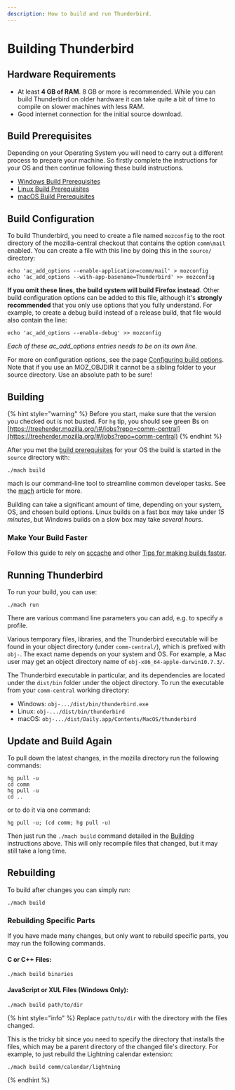 ```yaml
---
description: How to build and run Thunderbird.
---
```


# Building Thunderbird

## Hardware Requirements

* At least **4 GB of RAM**. 8 GB or more is recommended. While you can build Thunderbird on older hardware it can take quite a bit of time to compile on slower machines with less RAM.
* Good internet connection for the initial source download.

## Build Prerequisites

Depending on your Operating System you will need to carry out a different process to prepare your machine. So firstly complete the instructions for your OS and then continue following these build instructions.

* [Windows Build Prerequisites](windows-build-prerequisites.md)
* [Linux Build Prerequisites](linux-build-prerequisites.md)
* [macOS Build Prerequisites](macos-build-prerequisites.md)

## Build Configuration

To build Thunderbird, you need to create a file named `mozconfig` to the root directory of the mozilla-central checkout that contains the option `comm\mail` enabled. You can create a file with this line by doing this in the `source/` directory:

```text
echo 'ac_add_options --enable-application=comm/mail' > mozconfig
echo 'ac_add_options --with-app-basename=Thunderbird' >> mozconfig
```

**If you omit these lines, the build system will build Firefox instead**. Other build configuration options can be added to this file, although it's **strongly recommended** that you only use options that you fully understand. For example, to create a debug build instead of a release build, that file would also contain the line:

```text
echo 'ac_add_options --enable-debug' >> mozconfig
```

_Each of these ac\_add\_options entries needs to be on its own line._

For more on configuration options, see the page [Configuring build options](https://developer.mozilla.org/en/Configuring_Build_Options). Note that if you use an MOZ\_OBJDIR it cannot be a sibling folder to your source directory. Use an absolute path to be sure!

## Building

{% hint style="warning" %}
Before you start, make sure that the version you checked out is not busted. For `hg` tip, you should see green Bs on [https://treeherder.mozilla.org/\#/jobs?repo=comm-central](https://treeherder.mozilla.org/#/jobs?repo=comm-central)
{% endhint %}

After you met the [build prerequisites](./#build-prerequisites) for your OS the build is started in the `source` directory with:

```text
./mach build
```

mach is our command-line tool to streamline common developer tasks. See the [mach](https://developer.mozilla.org/en-US/docs/Mozilla/Developer_guide/mach) article for more.

Building can take a significant amount of time, depending on your system, OS, and chosen build options. Linux builds on a fast box may take under _15 minutes_, but Windows builds on a slow box may take _several hours_.

### Make Your Build Faster

Follow this guide to rely on [sccache](https://developer.mozilla.org/en-US/docs/Mozilla/Developer_guide/Build_Instructions/ccache) and other [Tips for making builds faster](https://developer.mozilla.org/en-US/docs/Mozilla/Developer_guide/Mozilla_build_FAQ#making_builds_faster).

## Running Thunderbird

To run your build, you can use:

```text
./mach run
```

There are various command line parameters you can add, e.g. to specify a profile.

Various temporary files, libraries, and the Thunderbird executable will be found in your object directory \(under `comm-central/`\), which is prefixed with `obj-`. The exact name depends on your system and OS. For example, a Mac user may get an object directory name of `obj-x86_64-apple-darwin10.7.3/`.

The Thunderbird executable in particular, and its dependencies are located under the `dist/bin` folder under the object directory. To run the executable from your `comm-central` working directory:

* Windows: `obj-.../dist/bin/thunderbird.exe`
* Linux: `obj-.../dist/bin/thunderbird`
* macOS: `obj-.../dist/Daily.app/Contents/MacOS/thunderbird`

## Update and Build Again

To pull down the latest changes, in the mozilla directory run the following commands:

```text
hg pull -u
cd comm
hg pull -u
cd ..
```

or to do it via one command:

```text
hg pull -u; (cd comm; hg pull -u)
```

Then just run the `./mach build` command detailed in the [Building](./#building) instructions above. This will only recompile files that changed, but it may still take a long time.

## Rebuilding

To build after changes you can simply run:

```text
./mach build
```

### Rebuilding Specific Parts

If you have made many changes, but only want to rebuild specific parts, you may run the following commands.

#### C or C++ Files:

```text
./mach build binaries
```

#### JavaScript or XUL Files \(Windows Only\):

```text
./mach build path/to/dir
```

{% hint style="info" %}
Replace `path/to/dir` with the directory with the files changed.

This is the tricky bit since you need to specify the directory that installs the files, which may be a parent directory of the changed file's directory. For example, to just rebuild the Lightning calendar extension:

```text
./mach build comm/calendar/lightning
```
{% endhint %}

